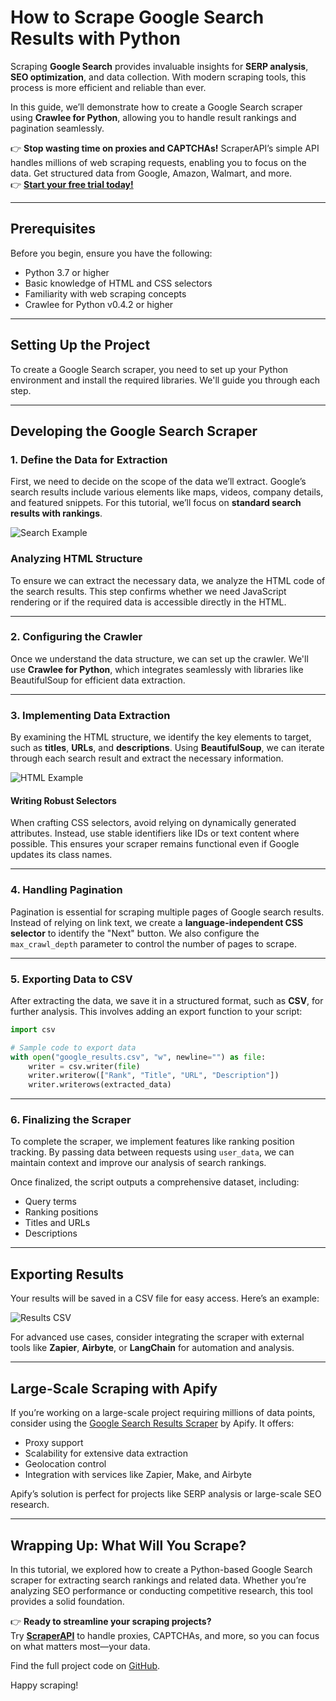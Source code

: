 
# How to Scrape Google Search Results with Python

Scraping **Google Search** provides invaluable insights for **SERP analysis**, **SEO optimization**, and data collection. With modern scraping tools, this process is more efficient and reliable than ever.

In this guide, we’ll demonstrate how to create a Google Search scraper using **Crawlee for Python**, allowing you to handle result rankings and pagination seamlessly.

👉 **Stop wasting time on proxies and CAPTCHAs!** ScraperAPI’s simple API handles millions of web scraping requests, enabling you to focus on the data. Get structured data from Google, Amazon, Walmart, and more.  
👉 [**Start your free trial today!**](https://bit.ly/Scraperapi)

---

## Prerequisites

Before you begin, ensure you have the following:

- Python 3.7 or higher
- Basic knowledge of HTML and CSS selectors
- Familiarity with web scraping concepts
- Crawlee for Python v0.4.2 or higher

---

## Setting Up the Project

To create a Google Search scraper, you need to set up your Python environment and install the required libraries. We'll guide you through each step.

---

## Developing the Google Search Scraper

### 1. Define the Data for Extraction

First, we need to decide on the scope of the data we’ll extract. Google’s search results include various elements like maps, videos, company details, and featured snippets. For this tutorial, we’ll focus on **standard search results with rankings**.

![Search Example](https://crawlee.dev/assets/images/search_example-53f4fdf556178b9478a8d4f3e3816669.webp)

### Analyzing HTML Structure

To ensure we can extract the necessary data, we analyze the HTML code of the search results. This step confirms whether we need JavaScript rendering or if the required data is accessible directly in the HTML.

---

### 2. Configuring the Crawler

Once we understand the data structure, we can set up the crawler. We'll use **Crawlee for Python**, which integrates seamlessly with libraries like BeautifulSoup for efficient data extraction.

---

### 3. Implementing Data Extraction

By examining the HTML structure, we identify the key elements to target, such as **titles**, **URLs**, and **descriptions**. Using **BeautifulSoup**, we can iterate through each search result and extract the necessary information.

![HTML Example](https://crawlee.dev/assets/images/html_example-ccefa4ed63c38812ac5b8ca7b5122c8c.webp)

#### Writing Robust Selectors

When crafting CSS selectors, avoid relying on dynamically generated attributes. Instead, use stable identifiers like IDs or text content where possible. This ensures your scraper remains functional even if Google updates its class names.

---

### 4. Handling Pagination

Pagination is essential for scraping multiple pages of Google search results. Instead of relying on link text, we create a **language-independent CSS selector** to identify the "Next" button. We also configure the `max_crawl_depth` parameter to control the number of pages to scrape.

---

### 5. Exporting Data to CSV

After extracting the data, we save it in a structured format, such as **CSV**, for further analysis. This involves adding an export function to your script:

```python
import csv

# Sample code to export data
with open("google_results.csv", "w", newline="") as file:
    writer = csv.writer(file)
    writer.writerow(["Rank", "Title", "URL", "Description"])
    writer.writerows(extracted_data)
```

---

### 6. Finalizing the Scraper

To complete the scraper, we implement features like ranking position tracking. By passing data between requests using `user_data`, we can maintain context and improve our analysis of search rankings.

Once finalized, the script outputs a comprehensive dataset, including:

- Query terms
- Ranking positions
- Titles and URLs
- Descriptions

---

## Exporting Results

Your results will be saved in a CSV file for easy access. Here’s an example:

![Results CSV](https://crawlee.dev/assets/images/results-03c51354b4347837a24ec6977a442ce8.webp)

For advanced use cases, consider integrating the scraper with external tools like **Zapier**, **Airbyte**, or **LangChain** for automation and analysis.

---

## Large-Scale Scraping with Apify

If you’re working on a large-scale project requiring millions of data points, consider using the [Google Search Results Scraper](https://www.apify.com/apify/google-search-scraper) by Apify. It offers:

- Proxy support
- Scalability for extensive data extraction
- Geolocation control
- Integration with services like Zapier, Make, and Airbyte

Apify’s solution is perfect for projects like SERP analysis or large-scale SEO research.

---

## Wrapping Up: What Will You Scrape?

In this tutorial, we explored how to create a Python-based Google Search scraper for extracting search rankings and related data. Whether you’re analyzing SEO performance or conducting competitive research, this tool provides a solid foundation.

👉 **Ready to streamline your scraping projects?**  
Try [**ScraperAPI**](https://bit.ly/Scraperapi) to handle proxies, CAPTCHAs, and more, so you can focus on what matters most—your data.

Find the full project code on [GitHub](https://github.com/Mantisus/crawlee-google-search).

Happy scraping!
